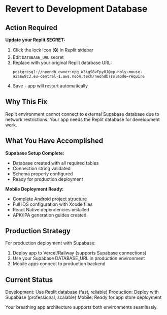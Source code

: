 # Revert to Development Database

## Action Required

**Update your Replit SECRET:**
1. Click the lock icon (🔒) in Replit sidebar  
2. Edit `DATABASE_URL` secret
3. Replace with your original Replit database URL:
   ```
   postgresql://neondb_owner:npg_W3igS8vFpyOJ@ep-holy-mouse-a2aew9c3.eu-central-1.aws.neon.tech/neondb?sslmode=require
   ```
4. Save - app will restart automatically

## Why This Fix

Replit environment cannot connect to external Supabase database due to network restrictions. Your app needs the Replit database for development work.

## What You Have Accomplished

**Supabase Setup Complete:**
- Database created with all required tables
- Connection string validated
- Schema properly configured
- Ready for production deployment

**Mobile Deployment Ready:**
- Complete Android project structure
- Full iOS configuration with Xcode files
- React Native dependencies installed
- APK/IPA generation guides created

## Production Strategy

For production deployment with Supabase:
1. Deploy app to Vercel/Railway (supports Supabase connections)
2. Use your Supabase DATABASE_URL in production environment
3. Mobile apps connect to production backend

## Current Status

Development: Use Replit database (fast, reliable)
Production: Deploy with Supabase (professional, scalable)
Mobile: Ready for app store deployment

Your breathing app architecture supports both environments seamlessly.